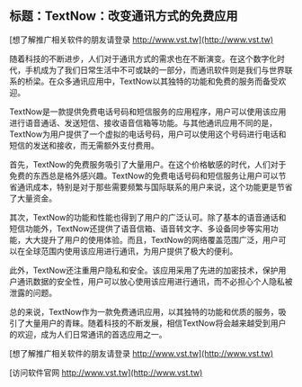 ## **标题：TextNow：改变通讯方式的免费应用**

[想了解推广相关软件的朋友请登录 http://www.vst.tw](http://www.vst.tw)

随着科技的不断进步，人们对于通讯方式的需求也在不断演变。在这个数字化时代，手机成为了我们日常生活中不可或缺的一部分，而通讯软件则是我们与世界联系的桥梁。在众多通讯应用中，TextNow以其独特的功能和免费的服务而备受欢迎。

TextNow是一款提供免费电话号码和短信服务的应用程序，用户可以使用该应用进行语音通话、发送短信、接收语音信箱等功能。与其他通讯应用不同的是，TextNow为用户提供了一个虚拟的电话号码，用户可以使用这个号码进行电话和短信的发送和接收，而无需额外支付费用。

首先，TextNow的免费服务吸引了大量用户。在这个价格敏感的时代，人们对于免费的东西总是格外感兴趣。TextNow的免费电话号码和短信服务让用户可以节省通讯成本，特别是对于那些需要频繁与国际联系的用户来说，这个功能更是节省了大量资金。

其次，TextNow的功能和性能也得到了用户的广泛认可。除了基本的语音通话和短信功能外，TextNow还提供了语音信箱、语音转文字、多设备同步等实用功能，大大提升了用户的使用体验。而且，TextNow的网络覆盖范围广泛，用户可以在全球范围内使用该应用进行通讯，为用户提供了极大的便利。

此外，TextNow还注重用户隐私和安全。该应用采用了先进的加密技术，保护用户通讯数据的安全性，用户可以放心使用该应用进行通讯，而不必担心个人隐私被泄露的问题。

总的来说，TextNow作为一款免费通讯应用，以其独特的功能和优质的服务，吸引了大量用户的青睐。随着科技的不断发展，相信TextNow将会越来越受到用户的欢迎，成为人们日常通讯的首选应用之一。

[想了解推广相关软件的朋友请登录 http://www.vst.tw](http://www.vst.tw)


[访问软件官网 http://www.vst.tw](http://www.vst.tw)
